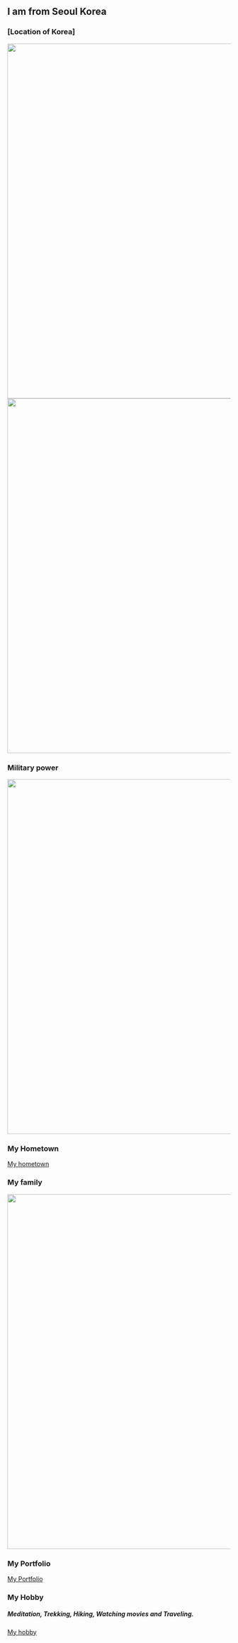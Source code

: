 
## I am from Seoul Korea
### [Location of Korea]
<img src="https://wsjung0516.github.io/ESL_presentation/images/Korea_map.png" width="1200" height="800">

<img src="https://wsjung0516.github.io/ESL_presentation/images/Korean_flag2.jpg" width="1200" height="800">

### Military power
<img src="https://wsjung0516.github.io/ESL_presentation/images/military_power.png" width="1200" height="800">

### My Hometown
[My hometown](https://www.youtube.com/watch?v=ckfOIEx8yqU)

### My family
<img src="https://wsjung0516.github.io/ESL_presentation/images/family1.png" width="1200" height="800">

### My Portfolio
[My Portfolio](https://wsjung0516.github.io/homepage/)

### My Hobby
##### Meditation, Trekking, Hiking, Watching movies and Traveling.
[My hobby](https://www.youtube.com/watch?v=gyiJvOLZ1oI)


